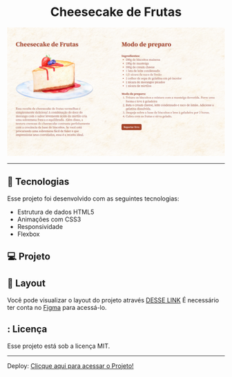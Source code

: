 <h1 align="center"> Cheesecake de Frutas </h1>

<p align="center">
  <img alt="imagem" src=./assets/cheesecake.png>
</p>

---

## 🚀 Tecnologias

Esse projeto foi desenvolvido com as seguintes tecnologias:

- Estrutura de dados HTML5
- Animações com CSS3
- Responsividade
- Flexbox


## 💻 Projeto

## 🔖 Layout

Você pode visualizar o layout do projeto através [DESSE LINK](https://www.figma.com/file/AeLe2l0BeeoUHEU5EqkOim/Cheesecake-%E2%80%A2-Projeto-Explorer-(Community)?node-id=1%3A18624&mode=dev) É necessário ter conta no [Figma](https://figma.com) para acessá-lo.

## : Licença

Esse projeto está sob a licença MIT.

---

Deploy:
[Clicque aqui para acessar o Projeto!]()
